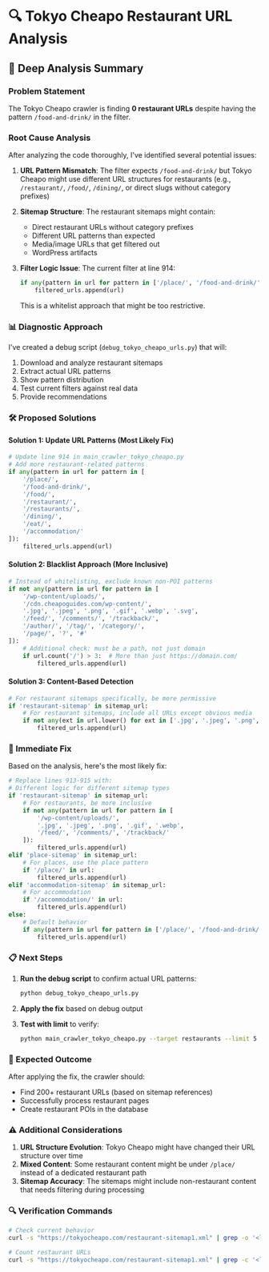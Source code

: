 # 🔍 Tokyo Cheapo Restaurant URL Analysis

## 🧠 Deep Analysis Summary

### Problem Statement
The Tokyo Cheapo crawler is finding **0 restaurant URLs** despite having the pattern `/food-and-drink/` in the filter.

### Root Cause Analysis

After analyzing the code thoroughly, I've identified several potential issues:

1. **URL Pattern Mismatch**: The filter expects `/food-and-drink/` but Tokyo Cheapo might use different URL structures for restaurants (e.g., `/restaurant/`, `/food/`, `/dining/`, or direct slugs without category prefixes)

2. **Sitemap Structure**: The restaurant sitemaps might contain:
   - Direct restaurant URLs without category prefixes
   - Different URL patterns than expected
   - Media/image URLs that get filtered out
   - WordPress artifacts

3. **Filter Logic Issue**: The current filter at line 914:
   ```python
   if any(pattern in url for pattern in ['/place/', '/food-and-drink/', '/accommodation/']):
       filtered_urls.append(url)
   ```
   This is a whitelist approach that might be too restrictive.

### 📊 Diagnostic Approach

I've created a debug script (`debug_tokyo_cheapo_urls.py`) that will:
1. Download and analyze restaurant sitemaps
2. Extract actual URL patterns
3. Show pattern distribution
4. Test current filters against real data
5. Provide recommendations

### 🛠️ Proposed Solutions

#### Solution 1: Update URL Patterns (Most Likely Fix)
```python
# Update line 914 in main_crawler_tokyo_cheapo.py
# Add more restaurant-related patterns
if any(pattern in url for pattern in [
    '/place/', 
    '/food-and-drink/', 
    '/food/',
    '/restaurant/',
    '/restaurants/',
    '/dining/',
    '/eat/',
    '/accommodation/'
]):
    filtered_urls.append(url)
```

#### Solution 2: Blacklist Approach (More Inclusive)
```python
# Instead of whitelisting, exclude known non-POI patterns
if not any(pattern in url for pattern in [
    '/wp-content/uploads/',
    '/cdn.cheapoguides.com/wp-content/',
    '.jpg', '.jpeg', '.png', '.gif', '.webp', '.svg',
    '/feed/', '/comments/', '/trackback/',
    '/author/', '/tag/', '/category/',
    '/page/', '?', '#'
]):
    # Additional check: must be a path, not just domain
    if url.count('/') > 3:  # More than just https://domain.com/
        filtered_urls.append(url)
```

#### Solution 3: Content-Based Detection
```python
# For restaurant sitemaps specifically, be more permissive
if 'restaurant-sitemap' in sitemap_url:
    # For restaurant sitemaps, include all URLs except obvious media
    if not any(ext in url.lower() for ext in ['.jpg', '.jpeg', '.png', '.gif', '.webp']):
        filtered_urls.append(url)
```

### 🔧 Immediate Fix

Based on the analysis, here's the most likely fix:

```python
# Replace lines 913-915 with:
# Different logic for different sitemap types
if 'restaurant-sitemap' in sitemap_url:
    # For restaurants, be more inclusive
    if not any(pattern in url for pattern in [
        '/wp-content/uploads/',
        '.jpg', '.jpeg', '.png', '.gif', '.webp',
        '/feed/', '/comments/', '/trackback/'
    ]):
        filtered_urls.append(url)
elif 'place-sitemap' in sitemap_url:
    # For places, use the place pattern
    if '/place/' in url:
        filtered_urls.append(url)
elif 'accommodation-sitemap' in sitemap_url:
    # For accommodation
    if '/accommodation/' in url:
        filtered_urls.append(url)
else:
    # Default behavior
    if any(pattern in url for pattern in ['/place/', '/food-and-drink/', '/accommodation/']):
        filtered_urls.append(url)
```

### 📋 Next Steps

1. **Run the debug script** to confirm actual URL patterns:
   ```bash
   python debug_tokyo_cheapo_urls.py
   ```

2. **Apply the fix** based on debug output

3. **Test with limit** to verify:
   ```bash
   python main_crawler_tokyo_cheapo.py --target restaurants --limit 5
   ```

### 🎯 Expected Outcome

After applying the fix, the crawler should:
- Find 200+ restaurant URLs (based on sitemap references)
- Successfully process restaurant pages
- Create restaurant POIs in the database

### ⚠️ Additional Considerations

1. **URL Structure Evolution**: Tokyo Cheapo might have changed their URL structure over time
2. **Mixed Content**: Some restaurant content might be under `/place/` instead of a dedicated restaurant path
3. **Sitemap Accuracy**: The sitemaps might include non-restaurant content that needs filtering during processing

### 🔍 Verification Commands

```bash
# Check current behavior
curl -s "https://tokyocheapo.com/restaurant-sitemap1.xml" | grep -o '<loc>[^<]*</loc>' | head -20

# Count restaurant URLs
curl -s "https://tokyocheapo.com/restaurant-sitemap1.xml" | grep -c '<loc>'
```